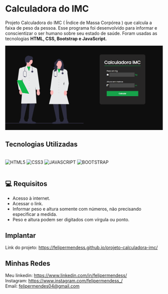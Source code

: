 # Calculadora do IMC
Projeto Calculadora do IMC ( Índice de Massa Corpórea ) que calcula a faixa de peso da pessoa. Esse programa foi desenvolvido para informar e conscientizar o ser humano sobre seu estado de saúde. Foram usadas as tecnologias <strong>HTML, CSS, Bootstrap e JavaScript.</strong> 

<img src='/images/projeto-imc.png'>

## Tecnologias Utilizadas
<div style="display: inline_block"><br/>
   <img align="center" alt="HTML5" src="https://img.shields.io/badge/HTML5-E34F26?style=for-the-badge&logo=html5&logoColor=white" />
   <img align="center" alt="CSS3" src="https://img.shields.io/badge/CSS3-1572B6?style=for-the-badge&logo=css3&logoColor=white" />
   <img align="center" alt="JAVASCRIPT" src="https://img.shields.io/badge/JavaScript-323330?style=for-the-badge&logo=javascript&logoColor=F7DF1E" />
   <img align="center" alt="BOOTSTRAP" src="https://img.shields.io/badge/Bootstrap-563D7C?style=for-the-badge&logo=bootstrap&logoColor=white" />
</div><br/>

## 💻 Requisitos
- Acesso à internet.
- Acessar o link.
- Informar peso e altura somente com números, não precisando especificar a medida.
- Peso e altura podem ser digitados com vírgula ou ponto.

## Implantar 
Link do projeto: https://felipermendess.github.io/projeto-calculadora-imc/

## Minhas Redes
Meu linkedin: https://www.linkedin.com/in/felipermendess/ <br>
Instagram: https://www.instagram.com/felipermendess_/ <br>
Email: felipermendes04@gmail.com
